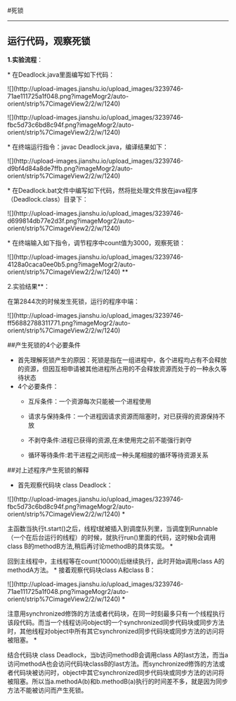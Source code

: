#死锁

---
## 运行代码，观察死锁
**1.实验流程**：
<p>* 在Deadlock.java里面编写如下代码：
<p>![](http://upload-images.jianshu.io/upload_images/3239746-71ae111725a1f048.png?imageMogr2/auto-orient/strip%7CimageView2/2/w/1240)
<p>![](http://upload-images.jianshu.io/upload_images/3239746-fbc5d73c6bd8c94f.png?imageMogr2/auto-orient/strip%7CimageView2/2/w/1240)
<p>* 在终端运行指令：javac Deadlock.java，编译结果如下：
<p>![](http://upload-images.jianshu.io/upload_images/3239746-d9bf4d84a8de7ffb.png?imageMogr2/auto-orient/strip%7CimageView2/2/w/1240)    
<p>* 在Deadlock.bat文件中编写如下代码，然将批处理文件放在java程序（Deadlock.class）目录下：
<p>![](http://upload-images.jianshu.io/upload_images/3239746-d699814db77e2d3f.png?imageMogr2/auto-orient/strip%7CimageView2/2/w/1240)
<P>* 在终端输入如下指令，调节程序中count值为3000，观察死锁：
<p>![](http://upload-images.jianshu.io/upload_images/3239746-4128a0caca0ee0b5.png?imageMogr2/auto-orient/strip%7CimageView2/2/w/1240)
** <p>2.实验结果**：
<p>在第2844次的时候发生死锁，运行的程序中端：
<p>![](http://upload-images.jianshu.io/upload_images/3239746-ff56882788311771.png?imageMogr2/auto-orient/strip%7CimageView2/2/w/1240)

##产生死锁的4个必要条件
* 首先理解死锁产生的原因：死锁是指在一组进程中，各个进程均占有不会释放的资源，但因互相申请被其他进程所占用的不会释放资源而处于的一种永久等待状态
* 4个必要条件：
  * <p>互斥条件：一个资源每次只能被一个进程使用
  * <p>请求与保持条件：一个进程因请求资源而阻塞时，对已获得的资源保持不放
  * <p>不剥夺条件:进程已获得的资源,在未使用完之前不能强行剥夺
  * <p>循环等待条件:若干进程之间形成一种头尾相接的循环等待资源关系

##对上述程序产生死锁的解释
* 首先观察代码块 class Deadlock：
<p>![](http://upload-images.jianshu.io/upload_images/3239746-fbc5d73c6bd8c94f.png?imageMogr2/auto-orient/strip%7CimageView2/2/w/1240)
  * <p>主函数当执行t.start()之后，线程t就被插入到调度队列里，当调度到Runnable（一个在后台运行的线程）的时候，就执行run()里面的代码，这时候b会调用class B的methodB方法,稍后再讨论methodB的具体实现。
  * <p>回到主线程中，主线程等在count(10000)后继续执行，此时开始a调用class A的methodA方法。
* 接着观察代码块class A和class B：
<p>![](http://upload-images.jianshu.io/upload_images/3239746-71ae111725a1f048.png?imageMogr2/auto-orient/strip%7CimageView2/2/w/1240)
  * <p>注意用synchronized修饰的方法或者代码块，在同一时刻最多只有一个线程执行该段代码。而当一个线程访问object的一个synchronized同步代码块或同步方法时，其他线程对object中所有其它synchronized同步代码块或同步方法的访问将被阻塞。
  *<p>结合代码块 class Deadlock，当b访问methodB会调用class A的last方法，而当a访问methodA也会访问代码块classB的last方法。而synchronized修饰的方法或者代码块被访问时，object中其它synchronized同步代码块或同步方法的访问将被阻塞。所以当a.methodA(b)和b.methodB(a)执行的时间差不多，就是因为同步方法不能被访问而产生死锁。